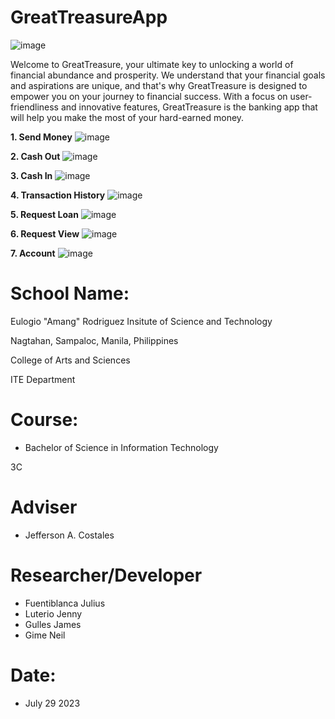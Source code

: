 # GreatTreasureApp
![image](https://github.com/kousei1/GreatTreasureApp/assets/98931394/f65d812e-535c-474b-93dd-aac5e2d134f7)

Welcome to GreatTreasure, your ultimate key to unlocking a world of financial abundance and prosperity. We understand that your financial goals and aspirations are unique, and that's why GreatTreasure is designed to empower you on your journey to financial success. With a focus on user-friendliness and innovative features, GreatTreasure is the banking app that will help you make the most of your hard-earned money.

**1. Send Money**
![image](https://github.com/kousei1/GreatTreasureApp/assets/98931394/53843f2f-6911-42b6-88f3-786ccc8863dc)

**2. Cash Out**
![image](https://github.com/kousei1/GreatTreasureApp/assets/98931394/a1b116a7-3337-43d7-9589-3ec6c9a691ca)

**3. Cash In**
![image](https://github.com/kousei1/GreatTreasureApp/assets/98931394/d0af09e9-0334-4ba1-8204-c3af5b5e7dc7)

**4. Transaction History**
![image](https://github.com/kousei1/GreatTreasureApp/assets/98931394/1be8a6e9-b898-49e6-b843-750b1125aa3c)

**5. Request Loan**
![image](https://github.com/kousei1/GreatTreasureApp/assets/98931394/4e4696f8-49a2-4dda-8f4f-4eedbf3e2369)

**6. Request View**
![image](https://github.com/kousei1/GreatTreasureApp/assets/98931394/0d210a69-5558-46c1-82b5-3a0769958cce)

**7. Account**
![image](https://github.com/kousei1/GreatTreasureApp/assets/98931394/ec981b68-b15a-4a1e-91d1-2865539a410e)



# School Name:
Eulogio "Amang" Rodriguez Insitute of Science and Technology

Nagtahan, Sampaloc, Manila, Philippines

College of Arts and Sciences

ITE Department

# Course:
* Bachelor of Science in Information Technology

3C

# Adviser
* Jefferson A. Costales

# Researcher/Developer
* Fuentiblanca Julius
* Luterio Jenny
* Gulles James
* Gime Neil

# Date:

* July 29 2023
